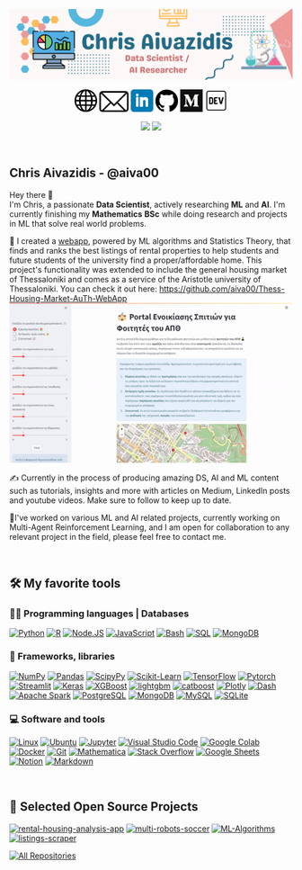 ![Banner Image](https://github.com/aiva00/aiva00/blob/main/assets/github_banner.png)

<p align="center">
  <a href= "https://www.linkedin.com/in/aiva00"><img height="40" src="https://github.com/papaemman/papaemman/blob/main/assets/web_icon.jpg"></a>
  <a href= "mailto:aivazidis00@gmail.com"><img height="37" src="https://github.com/aiva00/aiva00/blob/main/assets/email.png"></a>
  <a href= "https://www.linkedin.com/in/aiva00/"><img height="40" src="https://github.com/aiva00/aiva00/blob/main/assets/linkedin.png"></a>
  <a href= "https://github.com/aiva00"><img height="40" src="https://github.com/aiva00/aiva00/blob/main/assets/github.svg"></a> 
  <a href= "https://medium.com/@aivazidis00"><img height="40" src="https://github.com/aiva00/aiva00/blob/main/assets/medium_icon.png"></a>
  <a href= "https://dev.to/aiva00"><img height="40" src="https://github.com/aiva00/aiva00/blob/main/assets/dev.png"></a>
</p>
<!-- old visitor count
"https://visitorbadge.io/status?path=https%3A%2F%2Fgithub.com%2Faiva00%2Faiva00"><img src="https://api.visitorbadge.io/api/visitors?path=https%3A%2F%2Fgithub.com%2Faiva00%2Faiva00&label=Visitors%3A&countColor=%2337d67a"
-->
<p align="center">
  <img src="https://visitor-badge-reloaded.herokuapp.com/badge?page_id=aiva00.aiva00&color=00df00">    
  <img src="https://badges.frapsoft.com/os/v1/open-source.svg?v=102">     
</p>
	    
<br>

## Chris Aivazidis - @aiva00
Hey there 👋  
I'm Chris, a passionate **Data Scientist**, actively researching **ML** and **AI**. I'm currently finishing my **Mathematics** **BSc** while doing research and projects in ML that solve real world problems.  

💯 I created a [webapp](https://github.com/aiva00/Thess-Housing-Market-AuTh-WebApp), powered by ML algorithms and Statistics Theory, that finds and ranks the best listings of rental properties to help students and future students of the university find a proper/affordable home. This project's functionality was extended to include the general housing market of Thessaloniki and comes as a service of the Aristotle university of Thessaloniki. You can check it out here: https://github.com/aiva00/Thess-Housing-Market-AuTh-WebApp  
![](https://github.com/aiva00/aiva00/blob/main/assets/webapp_gif.gif)

✍️ Currently in the process of producing amazing DS, AI and ML content such as tutorials, insights and more with articles on Medium, LinkedIn posts and youtube videos. Make sure to follow to keep up to date.

🔭I've worked on various ML and AI related projects, currently working on Multi-Agent Reinforcement Learning, and I am open for collaboration to any relevant project in the field, please feel free to contact me.
<!--
```python
#!/usr/bin/python
# -*- coding: utf-8 -*-

class Me:
    """
    A class to represent a person. (Actually just for me)
    """
    def __init__(self):
        self.name = "Chris Aivazidis"
        self.pronouns = "he/him"
	self.role1 = "📊 Data Scientist"
	self.role2 = "🧠 ML and AI Researcher"
	self.role3 = "📐 Mathematician"
	self.bsc_studies = ("Mathematics", "Mathematics Dept.", "Aristotle University of Thessaloniki")
	self.msc_studies = ("In the process of enrolling in a AI / ML related program")
        self.language_spoken = ["el_GR", "en_US", "es_ES"]
	self.country = "Greece"
	self.city = "Thessaloniki"
	self.values = ["Learning", "Research", "Passion", "Quality", "Teamwork", "Progress", "Growth", "Innovation", "Trust", "Respect"]
				

    def say_hi(self):
        print("Thanks for dropping by, hope you find some of my work interesting. \n I'll be happy to connect with you on Social Platforms!")


me = Me()
me.say_hi()
```
-->
<br>

## 🛠️ My favorite tools


### 👨‍💻 Programming languages | Databases

<p>
    <a href="https://www.python.org"><img alt="Python" src="https://img.shields.io/badge/Python-3476ab.svg?logo=python&logoColor=ffd542"></a>
    <a href="https://www.r-project.org/"><img alt="R" src="https://img.shields.io/badge/R-276DC3.svg?logo=r&logoColor=white"></a>
    <a href="https://nodejs.dev/"><img alt="Node.JS" src="https://img.shields.io/badge/Node.js-339933.svg?logo=nodedotjs&logoColor=white"></a>
    <a href="https://www.javascript.com/"><img alt="JavaScript" src="https://img.shields.io/badge/JavaScript-f7df1e.svg?logo=r&logoColor=white"></a>
    <a href="https://www.gnu.org/software/bash/"><img alt="Bash" src="https://img.shields.io/badge/Bash-121011.svg?logo=gnu-bash&logoColor=white"></a>
    <a href="https://www.mysql.com/"><img alt="SQL" src="https://custom-icon-badges.herokuapp.com/badge/SQL-025E8C.svg?logo=database&logoColor=white"></a>
    <a href="https://www.mongodb.com"><img alt="MongoDB" src="https://img.shields.io/badge/MongoDB-4ea94b.svg?logo=mongodb&logoColor=white"></a>
	
</p>

### 🧰 Frameworks, libraries

<p>
    <a href="https://numpy.org/"><img alt="NumPy" src="https://img.shields.io/badge/Numpy-4d77cf.svg?logo=numpy&logoColor=white"></a>
    <a href="https://pandas.pydata.org/"><img alt="Pandas" src="https://img.shields.io/badge/Pandas-150458.svg?logo=pandas&logoColor=white"></a>
    <a href="https://www.scipy.org/"><img alt="ScipyPy" src="https://img.shields.io/badge/SciPy-blue.svg?logo=SciPy&logoColor=white"></a>
    <a href="https://scikit-learn.org/stable/index.html"><img alt="Scikit-Learn" src="https://img.shields.io/badge/scikitlearn-3499cd.svg?logo=scikit-learn&logoColor=fa9b3b"></a>
    <a href="https://www.tensorflow.org/"><img alt="TensorFlow" src="https://img.shields.io/badge/TensorFlow-FF6F00.svg?logo=TensorFlow&logoColor=white"></a>
    <a href="https://pytorch.org/"><img alt="Pytorch" src="https://img.shields.io/badge/PyTorch-ee4c2c.svg?logo=pytorch&logoColor=white"></a>
    <a href="https://streamlit.io/"><img alt="Streamlit" src="https://img.shields.io/badge/Streamlit-ff4b4b.svg?logo=streamlit&logoColor=white"></a>
    <a href="https://keras.io/"><img alt="Keras" src="https://img.shields.io/badge/Keras-D00000.svg?logo=Keras&logoColor=white"></a>
    <a href="https://xgboost.readthedocs.io/en/latest/"><img alt="XGBoost" src="https://img.shields.io/badge/XGBoost-337ab7.svg?logo=xgboost&logoColor=white"></a>
    <a href="https://lightgbm.readthedocs.io/en/latest/"><img alt="lightgbm" src="https://img.shields.io/badge/LightGBM-2980b9.svg?logo=xgboost&logoColor=333333"></a>   
    <a href="https://catboost.ai//"><img alt="catboost" src="https://img.shields.io/badge/catboost-ffcc00.svg?logo=catboostai&logoColor=333333"></a>
    <a href="https://plotly.com/"><img alt="Plotly" src="https://img.shields.io/badge/Plotly-3c4c74.svg?logo=plotly&logoColor=white"></a>
    <a href="https://plotly.com/dash/"><img alt="Dash" src="https://img.shields.io/badge/Dash-9ca4bc.svg?logo=dash&logoColor=white"></a>
    <a href="https://spark.apache.org/"><img alt="Apache Spark" src="https://img.shields.io/badge/Spark-e36b1a.svg?logo=apache%20spark&logoColor=white"></a>
    <a href="https://www.postgresql.org/"><img alt="PostgreSQL" src ="https://img.shields.io/badge/PostgreSQL-316192.svg?logo=postgresql&logoColor=white"></a>
    <a href="https://www.mongodb.com/"><img alt="MongoDB" src ="https://img.shields.io/badge/MongoDB-4ea94b.svg?logo=mongodb&logoColor=white"></a>
    <a href="https://www.mysql.com/"><img alt="MySQL" src="https://img.shields.io/badge/MySQL-00f.svg?logo=mysql&logoColor=white"></a>
    <a href="https://www.sqlite.org/index.html"><img alt="SQLite" src ="https://img.shields.io/badge/SQLite-07405e.svg?logo=sqlite&logoColor=white"></a>
</p>


### 💻 Software and tools

<p>
   <a href="https://www.linux.org/"><img alt="Linux" src="https://img.shields.io/badge/Linux-black.svg?logo=linux&logoColor=white"></a>
   <a href="https://ubuntu.com/"><img alt="Ubuntu" src="https://img.shields.io/badge/Ubuntu-dd4814.svg?logo=ubuntu&logoColor=white"></a>
   <a href="https://jupyter.org/"><img alt="Jupyter" src="https://img.shields.io/badge/Jupyter-F37626.svg?logo=Jupyter&logoColor=white"></a>
    <a href="https://code.visualstudio.com/"><img alt="Visual Studio Code" src="https://img.shields.io/badge/Visual%20Studio%20Code-4db3f3.svg?logo=visual-studio-code&logoColor=white"></a>
    <a href="https://colab.research.google.com/?utm_source=scs-index"><img alt="Google Colab" src="https://img.shields.io/badge/Google%20Colab-black.svg?logo=google%20colab&logoColor=ffd936"></a>
    <a href="https://www.docker.com/"><img alt="Docker" src="https://img.shields.io/badge/Docker-2496ed.svg?logo=docker&logoColor=white"></a>
    <a href="https://git-scm.com/"><img alt="Git" src="https://img.shields.io/badge/Git-F05033.svg?logo=git&logoColor=white"></a>
    <a href="https://www.wolfram.com/mathematica/"><img alt="Mathematica" src="https://img.shields.io/badge/Mathematica-DD1100.svg?logo=wolfram-mathematica&logoColor=white"></a>
    <a href="https://stackoverflow.com/"><img alt="Stack Overflow" src="https://img.shields.io/badge/-Stack%20Overflow-FE7A16?logo=stack-overflow&logoColor=white"></a>
    <a href="https://www.google.com/sheets/about/"><img alt="Google Sheets" src="https://img.shields.io/badge/Google%20Sheets-34A853.svg?logo=google%20sheets&logoColor=white"></a>
    <a href="https://www.notion.so/"><img alt="Notion" src="https://img.shields.io/badge/Notion-010101.svg?logo=notion&logoColor=white"></a>
    <a href="https://www.markdownguide.org/"><img alt="Markdown" src="https://img.shields.io/badge/Markdown-000000.svg?logo=markdown&logoColor=white"></a>
   
</p>


<br>

## 📘 Selected Open Source Projects

<p align="left">
  <a href="https://github.com/aiva00/Thess-Housing-Market-AuTh-WebApp"><img width="330" src="https://denvercoder1-github-readme-stats.vercel.app/api/pin/?username=aiva00&repo=Thess-Housing-Market-AuTh-WebApp&show_owner=true" alt="rental-housing-analysis-app"></a>	
  <a href="https://github.com/aiva00/Multi-Agent-RL-Soccer-Robots-in-Webots"><img width="330" src="https://denvercoder1-github-readme-stats.vercel.app/api/pin/?username=aiva00&repo=Multi-Agent-RL-Soccer-Robots-in-Webots&show_owner=true" alt="multi-robots-soccer"></a>
  <a href="https://github.com/aiva00/Cifar10-NN-CNN-SVM-AE-VAE"><img width="330" src="https://denvercoder1-github-readme-stats.vercel.app/api/pin/?username=aiva00&repo=Cifar10-NN-CNN-SVM-AE-VAE&show_owner=true" alt="ML-Algorithms"></a>		
  <a href="https://github.com/aiva00/Rental-Listings-Scraper"><img width="330" src="https://denvercoder1-github-readme-stats.vercel.app/api/pin/?username=aiva00&repo=Rental-Listings-Scraper&show_owner=true" alt="listings-scraper"></a>			
</p>
	
<p align="left">
  <a href="https://github.com/aiva00?tab=repositories"><img alt="All Repositories" title="All Repositories" src="https://custom-icon-badges.herokuapp.com/badge/-All%20Repos-182447?style=for-the-badge&logoColor=white&logo=repo"/></a>
</p>

<!-- Github stats fix
<br>

<details>
    <summary><strong>My GitHub Stats</strong></summary>
      <p align="center">
      <img align="center" src="https://github-readme-stats.vercel.app/api/top-langs/?username=papaemman&hide_langs_below=18&line_height=27&layout=compact&title_color=29315F&text_color=29315F&hide_border=True"/>
      <img align="center" src="https://github-readme-stats.vercel.app/api?username=papaemman&show_icons=true&count_private=true&include_all_commits=true&line_height=21%22%20alt=%22Papaemman%27s%20Github%20Stats&title_color=29315F&text_color=29315F&icon_color=686466&hide_border=True" alt="Papaemman's Github Stats"/>
      <img align="center" src="https://github-profile-trophy.vercel.app/?username=papaemman&column=7&title_color=29315F&text_color=29315F&icon_color=686466&hide_border=True" alt="papaemman's Github Trophy" />
      </p>
</details>


<br>
-->
